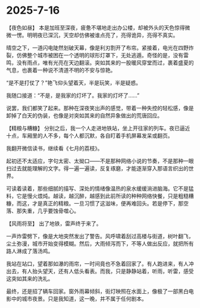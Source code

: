 # 2025-7-16
【夜色如昼】
本是加班至深夜，疲惫不堪地走出办公楼，却被外头的天色惊得微微一愣。明明夜已深沉，天空却仿佛被谁点亮了，亮得诡异，亮得不真实。

晴空之下，一道闪电陡然划破天幕，像是利刃割开了布帘。紧接着，电光在四野炸裂，仿佛整个城市被困在一个透明的球形灯罩下，无处逃遁。奇怪的是，没有雷鸣，没有雨点，唯有光亮在天边翻滚。突如其来的一股暖风穿堂而过，裹着盛夏的气息，也裹着一种说不清道不明的不安与惊艳。

“是不是打仗了？”艳飞仰头望着天，半是玩笑，半是疑惑。

我随口接道：“不是，是我家的灯坏了。我家的灯坏了……”

说罢，我们都笑了起来。那种在深夜笑出声的感觉，带着一种失控的轻松感，像是卸掉了白天的伪装，也像是对突如其来的自然异象做出的荒唐回应。

【精粮与糟糠】
分别之后，我一个人走进地铁站，坐上开往家的列车。夜已逼近十点，车厢里的人不多，每个人都沉默，各自盯着手机屏幕发呆或翻页。

我翻开微信读书，继续看《七月的荔枝》。

起初还不太适应，字句太密、太拗口——不是那种网络小说的节奏，不是那种一眼扫过去就能理解的文字。得一遍一遍读，反复琢磨，才能逐渐穿入那语言织出的世界。

可读着读着，那些细腻的描写、深处的情绪像温热的泉水缓缓淌进脑海。它不是猛料，它是慢火煨炖。越读，越沉醉，越感到此前所读的种种网络快餐，只是粗糙糟糠，而这，才是真正的精粮。一旦习惯了这滋味，便再难回头。若是停下，那空落、那失重，几乎要蚀骨噬心。

【风雨将至】
出了地铁，雷声终于来了。

一声炸雷劈下，像是大地突然发出了警告。风呼啸着刮过高楼与街道，树叶翻飞，尘土弥漫，城市开始变得模糊。然后，大雨倾泻而下，不等人做出反应，就把所有路人淋成了落汤鸡。

我站在站口，望着那如瀑的雨帘，一时间竟也不急着回家了。有人跑进来，有人冲出去，有人抬头望天，还有人低头看表。而我，只是静静站着，听雨，听雷，感受这突如其来的洗礼。

最终，还是招了辆车回家。窗外雨幕倾斜，街灯映照在水面上，像极了一部黑白电影中的城市夜景。只是我知道，这一晚，并不属于任何剧本。